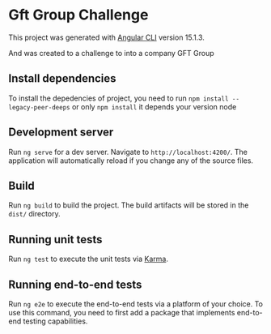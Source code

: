 # Gft Group Challenge

This project was generated with [Angular CLI](https://github.com/angular/angular-cli) version 15.1.3.

And was created to a challenge to into a company GFT Group

## Install dependencies

To install the depedencies of project, you need to run `npm install --legacy-peer-deeps` or only `npm install` it depends your version node

## Development server

Run `ng serve` for a dev server. Navigate to `http://localhost:4200/`. The application will automatically reload if you change any of the source files.

## Build

Run `ng build` to build the project. The build artifacts will be stored in the `dist/` directory.

## Running unit tests

Run `ng test` to execute the unit tests via [Karma](https://karma-runner.github.io).

## Running end-to-end tests

Run `ng e2e` to execute the end-to-end tests via a platform of your choice. To use this command, you need to first add a package that implements end-to-end testing capabilities.
